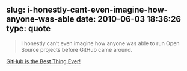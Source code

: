 slug: i-honestly-cant-even-imagine-how-anyone-was-able
date: 2010-06-03 18:36:26
type: quote
---

> I honestly can’t even imagine how anyone was able to run Open Source projects before GitHub came around.

[GitHub is the Best Thing Ever!](http://bit.ly/91u7QO)
